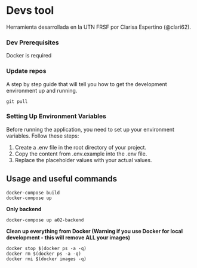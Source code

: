 # Devs tool

Herramienta desarrollada en la UTN FRSF por Clarisa Espertino (@clari62).

### Dev Prerequisites

Docker is required

### Update repos

A step by step guide that will tell you how to get the development environment up and running.

```
git pull
```

### Setting Up Environment Variables

Before running the application, you need to set up your environment variables. Follow these steps:

1. Create a .env file in the root directory of your project.
2. Copy the content from .env.example into the .env file.
3. Replace the placeholder values with your actual values.

## Usage and useful commands

```
docker-compose build
docker-compose up
```

**Only backend**

```
docker-compose up a02-backend
```

**Clean up everything from Docker (Warning if you use Docker for local development - this will remove ALL your images)**

```
docker stop $(docker ps -a -q)
docker rm $(docker ps -a -q)
docker rmi $(docker images -q)
```

